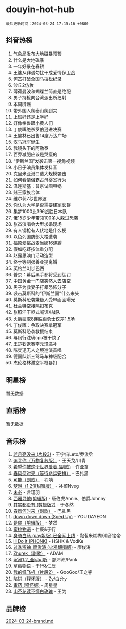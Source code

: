 # douyin-hot-hub

`最后更新时间：2024-03-24 17:15:16 +0800`

## 抖音热榜

1. 气象局发布大地磁暴预警
1. 什么是大地磁暴
1. 一年好景在春耕
1. 王婆从非诚勿扰干成爱情保卫战
1. 何杰打破全国马拉松纪录
1. 沙丘2仿妆
1. 薄荷曼波和蝴蝶兰简直是绝配
1. 男子持枪向台湾派出所扫射
1. 本周辟谣
1. 带外国人爬泰山爬到哭
1. 上班好还是上学好
1. 好像格鲁跟小黄人们
1. 丁俊晖绝杀罗伯逊进决赛
1. 王健林已出售14座万达广场
1. 汉马冠军诞生
1. 我镜头下的阿勒泰
1. 百乔减肥应该是哭瘦的
1. “伊斯兰国”发袭击第一视角视频
1. 小日子演员集体发抖音
1. 克里米亚港口遭大规模袭击
1. 如何看情侣霸占母婴室行为
1. 泽连斯基：普京试图甩锅
1. 赌王家族合体
1. 维尔茨7秒世界波
1. 你认为大学是否需要建家长群
1. 集梦1000比396战胜日本队
1. 俄15岁少年带领100多人躲过恐袭
1. 张杰演唱会大型求婚现场
1. 有人钢枪有人伏地是什么梗
1. 以色列国防部大楼遭袭
1. 福原爱挑战麦当娜16连蹲
1. 假如吃虾按体重分配
1. 赵露思澳门活动造型
1. 终于等到张善亚提离婚
1. 英格兰0比1巴西
1. 普京：幕后黑手都将受到惩罚
1. 中国黄金一门店突然人去店空
1. 男子为救妻子打晕恐怖分子
1. 袭击莫斯科的“伊斯兰国”什么来头
1. 莫斯科恐袭嫌疑人受审画面曝光
1. 杜兰特空接隔扣布克
1. 张照洋干呕式喊话X战队
1. 火箭豪取8连胜距勇士仅差1.5场
1. 丁俊晖：争取决赛拿冠军
1. 莫斯科恐袭救援结束
1. 与凤行沈璃cpu被干烧了
1. 王楚钦退赛李元璋递补
1. 陈奕迅无人之境巡演首唱
1. 德国队新三驾马车神级配合
1. 杰伦格林滞空平框暴扣

## 明星榜

暂无数据

## 直播榜

暂无数据

## 音乐榜

1. [若月亮没来 (片段3)](https://sf5-hl-cdn-tos.douyinstatic.com/obj/tos-cn-ve-2774/okfyEUsGW1B1ovJi5JiN9IjvAT2lMwA054GoEB) - 王宇宙Leto/乔浚丞
1. [追寻你（万物复苏版）](https://sf6-cdn-tos.douyinstatic.com/obj/tos-cn-ve-2774/oYeAZJsbjIDit9APmBg8u6uDUQnHmoCf3gbo74) - 王天戈/川青
1. [希望你被这个世界爱着 (副歌)](https://sf5-hl-cdn-tos.douyinstatic.com/obj/tos-cn-ve-2774/oUHCmWQfZlE3QQBKBeD8rCFLpJzPgCpImhsxMt) - 许亚童
1. [春风何时来（等待命运安排）](https://sf5-hl-cdn-tos.douyinstatic.com/obj/tos-cn-ve-2774/oICBNbD3gelMfB4WgiD1KI2jQtXZE2FgHLwtsl) - 巴扎黑
1. [可能（副歌）](https://sf3-cdn-tos.douyinstatic.com/obj/tos-cn-ve-2774/cde1731888894259b333569393c2fb51) - 程响
1. [梦游（1.2倍甜蜜版）](https://sf5-hl-cdn-tos.douyinstatic.com/obj/tos-cn-ve-2774/o4gyAUm8hwufoEABmwVIiQtHsFuGzAEEWtNMzo) - 补菜Nveg
1. [未必](https://sf6-cdn-tos.douyinstatic.com/obj/tos-cn-ve-2774/ogntQMFnKQDZUgTCYuJgfLEtleYZZFxBQqhhFB) - 言瑾羽
1. [西厢寻他(剪辑版)](https://sf5-hl-cdn-tos.douyinstatic.com/obj/tos-cn-ve-2774/oUsAVfAQKlRNxEv5qxvIB8o5qmIWUcXbzJKJhw) - 唐伯虎Annie、伯爵Johnny
1. [其实都没有 (剪辑版2)](https://sf3-cdn-tos.douyinstatic.com/obj/tos-cn-ve-2774/oEBNQenHZtBhxYjGgUDQk0BCHTigQafgFlbQ7k) - 于冬然
1. [春风何时来（副歌）](https://sf5-hl-cdn-tos.douyinstatic.com/obj/tos-cn-ve-2774/ow7tbAiAWI2giBUrmu0hMMh3UYP3ZXdbDYiXd) - 巴扎黑
1. [down down down (Sped Up)](https://sf5-hl-cdn-tos.douyinstatic.com/obj/tos-cn-ve-2774/ow80iABiXIO9DsFwK6WeZKMaJRi3BPJAotDy8m) - YOU DAYEON
1. [是你（剪辑版）](https://sf3-cdn-tos.douyinstatic.com/obj/tos-cn-ve-2774/46019dae783c4c969944217fe1cfafc4) - 梦然
1. [蜜桃物语](https://sf5-hl-cdn-tos.douyinstatic.com/obj/tos-cn-ve-2774/oIhOSCZtIACtYU4XQkngiW9kCBfVD1Fz9IYeqL) - 仁辰&于行
1. [身骑白马 (pay姐版) 已全网上线](https://sf6-cdn-tos.douyinstatic.com/obj/tos-cn-ve-2774/oQLO5ZgLsFkaDhdIIveF2zUCgfweY0gWaH4AQG) - 黏苞米糊糊/潮音铭帝
1. [lll Do lt (PHONK)](https://sf5-hl-cdn-tos.douyinstatic.com/obj/tos-cn-ve-2774/osfNbddrZl4hIgEDk6kFftBDBJ1X8MZxH1QCOB) - HSHK & VodKe
1. [过季短袖_廖俊涛 (火鸡翻唱版)](https://sf6-cdn-tos.douyinstatic.com/obj/tos-cn-ve-2774/ogQVJl0tRBKxQgZji7YClFEBrVDeHpPTWfCZbQ) - 廖俊涛
1. [Zhurek（副歌）](https://sf5-hl-cdn-tos.douyinstatic.com/obj/tos-cn-ve-2774/ooQm8FBZQDlf0btEYgVpCcSCQfrdJGBEKZYBGS) - ADAM
1. [沉溺1.2_全网可听](https://sf5-hl-cdn-tos.douyinstatic.com/obj/tos-cn-ve-2774/ok2QoiBqsWAX9McZmWiI9gAB0EzwD4Xj6yfmtH) - 邹沛沛/Pank
1. [草莓物语](https://sf5-hl-cdn-tos.douyinstatic.com/obj/tos-cn-ve-2774/okynhJ7jEAIIZBfsLgYMEI8QC3WbQNN66RKzhT) - 于行&仁辰
1. [我的纸飞机（片段2）](https://sf5-hl-cdn-tos.douyinstatic.com/obj/tos-cn-ve-2774/oM2ZrKcg2CD5AeRB2gkeXOFB1IxAGJdZPazYHf) - GooGoo/王之睿
1. [陷阱（释怀版）](https://sf6-cdn-tos.douyinstatic.com/obj/tos-cn-ve-2774/oE8C21LeZrzKLDFfQYgMzx4GAIHageG5IzayY7) - Zy/白允y
1. [毒药 (释怀版)](https://sf3-cdn-tos.douyinstatic.com/obj/tos-cn-ve-2774/oYILMEAzspdZBIzy4frJNB8ZHPHWAhiwowd4Ad) - 周星星
1. [山茶花读不懂白玫瑰](https://sf5-hl-cdn-tos.douyinstatic.com/obj/tos-cn-ve-2774/osfn8B7DktrRHEPJgPCfDbw7QDQEkwC16BxZg9) - 王为

## 品牌榜

[2024-03-24-brand.md](2024-03-24-brand.md)

